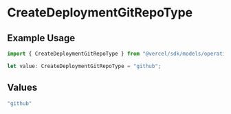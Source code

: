 # CreateDeploymentGitRepoType

## Example Usage

```typescript
import { CreateDeploymentGitRepoType } from "@vercel/sdk/models/operations/createdeployment.js";

let value: CreateDeploymentGitRepoType = "github";
```

## Values

```typescript
"github"
```